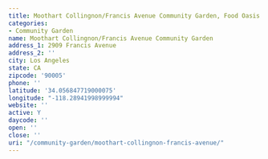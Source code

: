 ```yaml
---
title: Moothart Collingnon/Francis Avenue Community Garden, Food Oasis Los Angeles
categories:
- Community Garden
name: Moothart Collingnon/Francis Avenue Community Garden
address_1: 2909 Francis Avenue
address_2: ''
city: Los Angeles
state: CA
zipcode: '90005'
phone: ''
latitude: '34.056847719000075'
longitude: "-118.28941998999994"
website: ''
active: Y
daycode: ''
open: ''
close: ''
uri: "/community-garden/moothart-collingnon-francis-avenue/"
---
```


